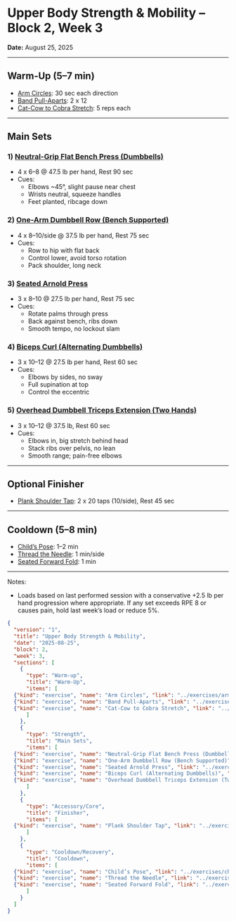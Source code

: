 # Upper Body Strength & Mobility – Block 2, Week 3
**Date:** August 25, 2025

---

## Warm-Up (5–7 min)
- [Arm Circles](../exercises/arm_circles.json): 30 sec each direction
- [Band Pull-Aparts](../exercises/band_pull_aparts.json): 2 x 12
- [Cat-Cow to Cobra Stretch](../exercises/cat_cow_to_cobra_stretch.json): 5 reps each

---

## Main Sets

### 1) [Neutral-Grip Flat Bench Press (Dumbbells)](../exercises/neutral_grip_flat_bench_press.json)
- 4 x 6–8 @ 47.5 lb per hand, Rest 90 sec
- Cues:
  - Elbows ~45°, slight pause near chest
  - Wrists neutral, squeeze handles
  - Feet planted, ribcage down

### 2) [One-Arm Dumbbell Row (Bench Supported)](../exercises/one_arm_dumbbell_row.json)
- 4 x 8–10/side @ 37.5 lb per hand, Rest 75 sec
- Cues:
  - Row to hip with flat back
  - Control lower, avoid torso rotation
  - Pack shoulder, long neck

### 3) [Seated Arnold Press](../exercises/seated_arnold_press.json)
- 3 x 8–10 @ 27.5 lb per hand, Rest 75 sec
- Cues:
  - Rotate palms through press
  - Back against bench, ribs down
  - Smooth tempo, no lockout slam

### 4) [Biceps Curl (Alternating Dumbbells)](../exercises/alternating_dumbbell_biceps_curl.json)
- 3 x 10–12 @ 27.5 lb per hand, Rest 60 sec
- Cues:
  - Elbows by sides, no sway
  - Full supination at top
  - Control the eccentric

### 5) [Overhead Dumbbell Triceps Extension (Two Hands)](../exercises/overhead_dumbbell_triceps_extension.json)
- 3 x 10–12 @ 37.5 lb, Rest 60 sec
- Cues:
  - Elbows in, big stretch behind head
  - Stack ribs over pelvis, no lean
  - Smooth range; pain-free elbows

---

## Optional Finisher
- [Plank Shoulder Tap](../exercises/plank_shoulder_tap.json): 2 x 20 taps (10/side), Rest 45 sec

---

## Cooldown (5–8 min)
- [Child’s Pose](../exercises/childs_pose.json): 1–2 min
- [Thread the Needle](../exercises/thread_the_needle.json): 1 min/side
- [Seated Forward Fold](../exercises/seated_forward_fold.json): 1 min

---

Notes:
- Loads based on last performed session with a conservative +2.5 lb per hand progression where appropriate. If any set exceeds RPE 8 or causes pain, hold last week’s load or reduce 5%.

```json session-structure
{
  "version": "1",
  "title": "Upper Body Strength & Mobility",
  "date": "2025-08-25",
  "block": 2,
  "week": 3,
  "sections": [
    {
      "type": "Warm-up",
      "title": "Warm-Up",
      "items": [
  {"kind": "exercise", "name": "Arm Circles", "link": "../exercises/arm_circles.md", "prescription": {"timeSeconds": 60}},
  {"kind": "exercise", "name": "Band Pull-Aparts", "link": "../exercises/band_pull_aparts.md", "prescription": {"sets": 2, "reps": 12}},
  {"kind": "exercise", "name": "Cat-Cow to Cobra Stretch", "link": "../exercises/cat_cow_to_cobra_stretch.md", "prescription": {"reps": 5}}
      ]
    },
    {
      "type": "Strength",
      "title": "Main Sets",
      "items": [
  {"kind": "exercise", "name": "Neutral-Grip Flat Bench Press (Dumbbells)", "link": "../exercises/neutral_grip_flat_bench_press.json", "prescription": {"sets": 4, "reps": "6–8", "weight": "47.5 lb per hand", "restSeconds": 90}},
  {"kind": "exercise", "name": "One-Arm Dumbbell Row (Bench Supported)", "link": "../exercises/one_arm_dumbbell_row.md", "prescription": {"sets": 4, "reps": "8–10/side", "weight": "37.5 lb per hand", "restSeconds": 75}},
  {"kind": "exercise", "name": "Seated Arnold Press", "link": "../exercises/seated_arnold_press.md", "prescription": {"sets": 3, "reps": "8–10", "weight": "27.5 lb per hand", "restSeconds": 75}},
  {"kind": "exercise", "name": "Biceps Curl (Alternating Dumbbells)", "link": "../exercises/alternating_dumbbell_biceps_curl.json", "prescription": {"sets": 3, "reps": "10–12", "weight": "27.5 lb per hand", "restSeconds": 60}},
  {"kind": "exercise", "name": "Overhead Dumbbell Triceps Extension (Two Hands)", "link": "../exercises/overhead_dumbbell_triceps_extension.json", "prescription": {"sets": 3, "reps": "10–12", "weight": "37.5 lb", "restSeconds": 60}}
      ]
    },
    {
      "type": "Accessory/Core",
      "title": "Finisher",
      "items": [
  {"kind": "exercise", "name": "Plank Shoulder Tap", "link": "../exercises/plank_shoulder_tap.md", "prescription": {"sets": 2, "reps": "20 taps", "restSeconds": 45}}
      ]
    },
    {
      "type": "Cooldown/Recovery",
      "title": "Cooldown",
      "items": [
  {"kind": "exercise", "name": "Child’s Pose", "link": "../exercises/childs_pose.md", "prescription": {"timeSeconds": 60}},
  {"kind": "exercise", "name": "Thread the Needle", "link": "../exercises/thread_the_needle.md", "prescription": {"timeSeconds": 60}},
  {"kind": "exercise", "name": "Seated Forward Fold", "link": "../exercises/seated_forward_fold.md", "prescription": {"timeSeconds": 60}}
      ]
    }
  ]
}
```
